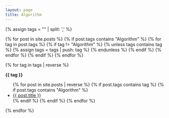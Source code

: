 ```yaml
---
layout: page
title: Algorithm
---
```


{% assign tags = "" | split: ',' %}

{% for post in site.posts %}
  {% if post.tags contains "Algorithm" %}
    {% for tag in post.tags %}
      {% if tag != "Algorithm" %}
        {% unless tags contains tag %}
          {% assign tags = tags | push: tag %}
        {% endunless %}
      {% endif %}
    {% endfor %}
  {% endif %}
{% endfor %}

{% for tag in tags | reverse %}
<p id="{{ tag | slugify }}"><b>{{ tag }}</b></p>
<ul>
  {% for post in site.posts | reverse %}
  {% if post.tags contains tag %}
  {% if post.tags contains "Algorithm" %}
  <li>
      <a href="{{ post.url }}">
        {{ post.title }}
      </a>
  </li>
  {% endif %}
  {% endif %}
  {% endfor %}
</ul>


{% endfor %}
